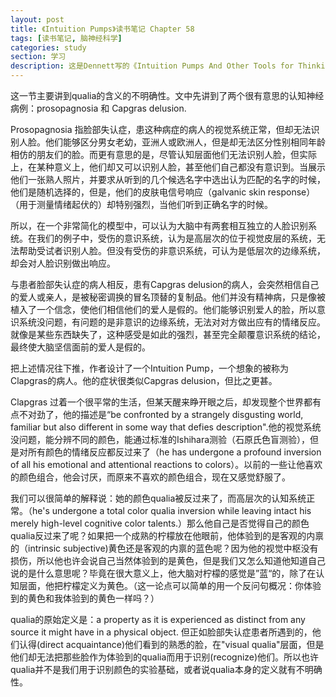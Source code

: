```yaml
---
layout: post
title: 《Intuition Pumps》读书笔记 Chapter 58
tags: [读书笔记, 脑神经科学]
categories: study
section: 学习
description: 这是Dennett写的《Intuition Pumps And Other Tools for Thinking》的读书笔记。
---
```


这一节主要讲到qualia的含义的不明确性。文中先讲到了两个很有意思的认知神经病例：prosopagnosia 和 Capgras delusion.

Prosopagnosia 指脸部失认症，患这种病症的病人的视觉系统正常，但却无法识别人脸。他们能够区分男女老幼，亚洲人或欧洲人，但是却无法区分性别相同年龄相仿的朋友们的脸。而更有意思的是，尽管认知层面他们无法识别人脸，但实际上，在某种意义上，他们却又可以识别人脸，甚至他们自己都没有意识到。当展示他们一张熟人照片，并要求从听到的几个候选名字中选出认为匹配的名字的时候，他们是随机选择的，但是，他们的皮肤电信号响应（galvanic skin response）（用于测量情绪起伏的）却特别强烈，当他们听到正确名字的时候。

所以，在一个非常简化的模型中，可以认为大脑中有两套相互独立的人脸识别系统。在我们的例子中，受伤的意识系统，认为是高层次的位于视觉皮层的系统，无法帮助受试者识别人脸。但没有受伤的非意识系统，可认为是低层次的边缘系统，却会对人脸识别做出响应。

与患者脸部失认症的病人相反，患有Capgras delusion的病人，会突然相信自己的爱人或亲人，是被秘密调换的冒名顶替的复制品。他们并没有精神病，只是像被植入了一个信念，使他们相信他们的爱人是假的。他们能够识别爱人的脸，所以意识系统没问题，有问题的是非意识的边缘系统，无法对对方做出应有的情绪反应。就像是某些东西缺失了，这种感受是如此的强烈，甚至完全颠覆意识系统的结论，最终使大脑坚信面前的爱人是假的。

把上述情况往下推，作者设计了一个Intuition Pump，一个想象的被称为Clapgras的病人。他的症状很类似Capgras delusion，但比之更甚。

Clapgras 过着一个很平常的生活，但某天醒来睁开眼之后，却发现整个世界都有点不对劲了，他的描述是“be confronted by a strangely disgusting world, familiar but also different in some way that defies description".他的视觉系统没问题，能分辨不同的颜色，能通过标准的Ishihara测验（石原氏色盲测验），但是对所有颜色的情绪反应都反过来了（he has undergone a profound inversion of all his emotional and attentional reactions to colors）。以前的一些让他喜欢的颜色组合，他会讨厌，而原来不喜欢的颜色组合，现在又感觉舒服了。

我们可以很简单的解释说：她的颜色qualia被反过来了，而高层次的认知系统正常。（he's undergone a total color qualia inversion while leaving intact his merely high-level cognitive color talents.）那么他自己是否觉得自己的颜色qualia反过来了呢？如果把一个成熟的柠檬放在他眼前，他体验到的是客观的内禀的（intrinsic subjective)黄色还是客观的内禀的蓝色呢？因为他的视觉中枢没有损伤，所以他也许会说自己当然体验到的是黄色，但是我们又怎么知道他知道自己说的是什么意思呢？毕竟在很大意义上，他大脑对柠檬的感觉是”蓝“的，除了在认知层面，他把柠檬定义为黄色。（这一论点可以简单的用一个反问句概况：你体验到的黄色和我体验到的黄色一样吗？）

qualia的原始定义是：a property as it is experienced as distinct from any source it might have in a physical object. 但正如脸部失认症患者所遇到的，他们认得(direct acquaintance)他们看到的熟悉的脸，在"visual qualia"层面，但是他们却无法把那些脸作为体验到的qualia而用于识别(recognize)他们。所以也许qualia并不是我们用于识别颜色的实验基础，或者说qualia本身的定义就有不明确性。